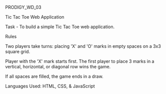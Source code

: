 PRODIGY_WD_03

Tic Tac Toe Web Application

Task - To build a simple Tic Tac Toe web application.

Rules

Two players take turns: placing 'X' and 'O' marks in empty spaces on a 3x3 square grid.

Player with the 'X' mark starts first. The first player to place 3 marks in a vertical, horizontal, or diagonal row wins the game.

If all spaces are filled, the game ends in a draw.

Languages Used: HTML, CSS, & JavaScript
